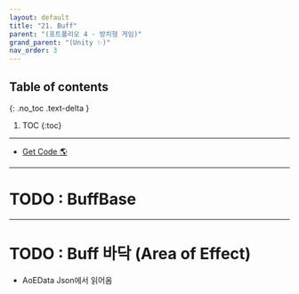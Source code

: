 ```yaml
---
layout: default
title: "21. Buff"
parent: "(포트폴리오 4 - 방치형 게임)"
grand_parent: "(Unity ✨)"
nav_order: 3
---
```


## Table of contents
{: .no_toc .text-delta }

1. TOC
{:toc}

---

* [Get Code 🌎](https://github.com/Arthur880708/Unity.IncrementalGame.Example/tree/8)

---

# TODO : BuffBase

---

# TODO : Buff 바닥 (Area of Effect)

* AoEData Json에서 읽어옴
